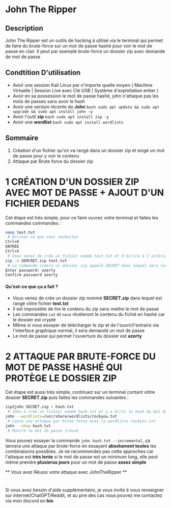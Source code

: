 # John The Ripper 

## Description
John The Ripper est un outils de hacking à utilisé via le terminal qui permet de faire du brute-force sur un mot de passe hashé pour voir le mot de passe en clair. Il peut par exemple
brute-force un dossier zip avec demande de mot de passe 

## Condtition D'utilisation
- Avoir une session Kali Linux par n'importe quelle moyen ( Machine Virtuelle | Session Live avec Clé USB | Système d'exploitation entier )
- Avoir en sa possession le mot de passe hashé, john n'attaque pas les mots de passes sans avoir le hash
- Avoir une version récente de __John__ ```bash sudo apt update && sudo apt upgrade && sudo apt install john -y ```
- Avoir l'outil __zip__ ```bash sudo apt install zip -y ```
- Avoir une __wordlist__ ```bash sudo apt install wordlists ```
## Sommaire
1. Création d'un fichier qu'on va rangé dans un dossier zip et exigé un mot de passe pour y voir le contenu 
2. Attaque par Brute force du dossier zip

# 1 CRÉATION D'UN DOSSIER ZIP AVEC MOT DE PASSE + AJOUT D'UN FICHIER DEDANS 

Cet étape est très simple, pour ce faire ouvrez votre terminal et faites les commandes commandes : 

```bash
nano test.txt
 # Écrivez ce que vous souhaitez 
Ctrl+O
ENTRÉE
Ctrl+X
 # Vous venez de crée un fichier nommé test.txt et d'écrire à l'intérieur 
zip -e SERCRET.zip test.txt
 # La commande créera un dossier zip appelé SECRET dans lequel sera rangé le fichier déjà existant test.txt  
Enter password: azerty
Confirm password azerty
```
#### Qu'est-ce que ça a fait ?
- Vous venez de crée un dossier zip nommé __SECRET.zip__ dans lequel est rangé vôtre fichier __test.txt__
- Il est impossible de lire le contenu du zip sans mettre le mot de passe
- Les commandes `cat` et `nano` révèleront le contenu du fichié en hashé car le dossier est crypté
- Même si vous essayer de télécharger le zip et de l'ouvrir/l'extraire via l'interface graphique normal, il sera demandé un mot de passe 
- Le mot de passe qui permet l'ouverture du dossier est __azerty__

# 2 ATTAQUE PAR BRUTE-FORCE DU MOT DE PASSE HASHÉ QUI PROTÈGE LE DOSSIER ZIP 
Cet étape est aussi très simple, continuez sur un terminal contant vôtre dossier __SECRET.zip__ puis faites les commandes suivantes : 
```bash
zip2john SECRET.zip > hash.txt
 # John à crée un fichier nommé hash.txt et y a écrit le hash du mot de passe qui protège le dossier zip 
john --wordlists=/usr/share/wordlists/rockyou.txt
 # Lance une attaque par brute-force avec la wordlists rockyou.txt 
john --show hash.txt
 # Montre le mot de passe trouvé
```
Vous pouvez essayer la commande `john hash.txt --incremental`, ça lancera une attaque par brute-force en essayant __absolument toutes__ les combinaisons possibles. Je ne recommendes pas cette approches car l'attaque est __très lente__ si le mot de passe est un minimum long, elle peut même prendre __plusierus jours__ pour un mot de passe __assez simple__ 

** Vous avez Réussi votre attaque avec JohnTheRipper ** 

#
Si vous avez besoin d'aide supplémentaire, je vous invite à vous renseigner sur internet/ChatGPT/Reddit, et au pire des cas vous pouvez me contactez via mon discord en __bio__ 
